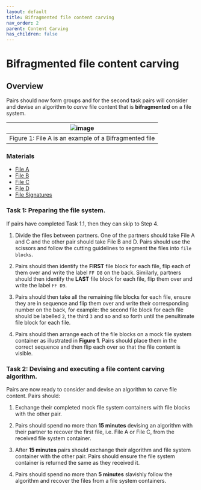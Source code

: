 ```yaml
---
layout: default
title: Bifragmented file content carving
nav_order: 2
parent: Content Carving
has_children: false
---
```


# Bifragmented file content carving

## Overview
Pairs should now form groups and for the second task pairs will consider and devise an algorithm to *carve* file content that is **bifragmented** on a file system.

|![image](../resources/bifragmentation.png)|
|:--:|
|Figure 1: File A is an example of a Bifragmented file|

### Materials
* [File A](../fileA)
* [File B](../fileB)
* [File C](../fileC)
* [File D](../fileD)
* [File Signatures](../fileSignatures)

### Task 1: Preparing the file system.
If pairs have completed Task 1.1, then they can skip to Step 4.

1. Divide the files between partners. One of the partners should take File A and C and the other pair should take File B and D. Pairs should use the scissors and follow the cutting guidelines to segment the files into `file blocks`.

2. Pairs should then identify the **FIRST** file block for each file, flip each of them over and write the label `FF D8` on the back. Similarly, partners should then identify the **LAST** file block for each file, flip them over and write the label `FF D9`.

3. Pairs should then take all the remaining file blocks for each file, ensure they are in sequence and flip them over and write their corresponding number on the back, for example: the second file block for each file should be labelled `2`, the third `3` and so and so forth until the penultimate file block for each file.

4. Pairs should then arrange each of the file blocks on a mock file system container as illustrated in **Figure 1**. Pairs should place them in the correct sequence and then flip each over so that the file content is visible.

### Task 2: Devising and executing a file content carving algorithm.
Pairs are now ready to consider and devise an algorithm to carve file content. Pairs should:

1. Exchange their completed mock file system containers with file blocks with the other pair.

2. Pairs should spend no more than **15 minutes** devising an algorithm with their partner to recover the first file, i.e. File A or File C, from the received file system container.

3. After **15 minutes** pairs should exchange their algorithm and file system container with the other pair. Pairs should ensure the file system container is returned the same as they received it.

4. Pairs should spend no more than **5 minutes** slavishly follow the algorithm and recover the files from a file system containers.

